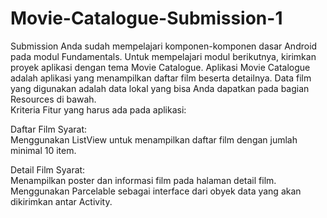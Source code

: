 # Movie-Catalogue-Submission-1
Submission  Anda sudah mempelajari komponen-komponen dasar Android pada modul Fundamentals.  Untuk  mempelajari modul berikutnya, kirimkan proyek aplikasi dengan tema Movie Catalogue. Aplikasi Movie Catalogue adalah aplikasi yang menampilkan daftar film beserta detailnya. Data film yang digunakan adalah data lokal yang bisa Anda dapatkan pada bagian Resources di bawah.  
Kriteria  Fitur yang harus ada pada aplikasi:     

Daftar Film     Syarat:         
Menggunakan ListView untuk menampilkan daftar film dengan jumlah minimal 10 item.      

Detail Film     Syarat:          
Menampilkan poster dan informasi film pada halaman detail film.          
Menggunakan Parcelable sebagai interface dari obyek data yang akan dikirimkan antar Activity.
